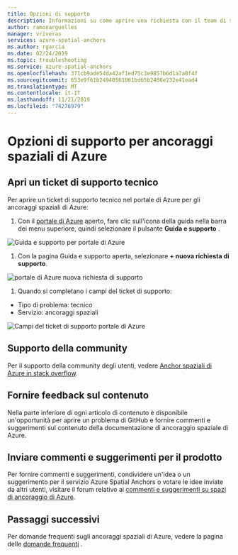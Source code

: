 ```yaml
---
title: Opzioni di supporto
description: Informazioni su come aprire una richiesta con il team di supporto di Azure Spatial Anchors.
author: ramonarguelles
manager: vriveras
services: azure-spatial-anchors
ms.author: rgarcia
ms.date: 02/24/2019
ms.topic: troubleshooting
ms.service: azure-spatial-anchors
ms.openlocfilehash: 371cb9ade54da42af1ed75c3e9857b6d1a7a0f4f
ms.sourcegitcommit: 653e9f61b24940561061bd65b2486e232e41ead4
ms.translationtype: MT
ms.contentlocale: it-IT
ms.lasthandoff: 11/21/2019
ms.locfileid: "74276979"
---
```

# <a name="azure-spatial-anchors-support-options"></a>Opzioni di supporto per ancoraggi spaziali di Azure

## <a name="open-a-tech-support-ticket"></a>Apri un ticket di supporto tecnico

Per aprire un ticket di supporto tecnico nel portale di Azure per gli ancoraggi spaziali di Azure:

1. Con il [portale di Azure](https://azure.microsoft.com/account/) aperto, fare clic sull'icona della guida nella barra dei menu superiore, quindi selezionare il pulsante **Guida e supporto** .

![Guida e supporto per portale di Azure](./media/spatial-anchor-support.png)

1. Con la pagina Guida e supporto aperta, selezionare **+ nuova richiesta di supporto**.

![portale di Azure nuova richiesta di supporto](./media/spatial-anchor-support2.png)

1. Quando si completano i campi del ticket di supporto:

- Tipo di problema: tecnico
- Servizio: ancoraggi spaziali

![Campi del ticket di supporto portale di Azure](./media/spatial-anchor-support3.png)

## <a name="community-support"></a>Supporto della community

Per il supporto della community degli utenti, vedere [Anchor spaziali di Azure in stack overflow](https://stackoverflow.com/questions/tagged/azure-spatial-anchors).

## <a name="provide-content-feedback"></a>Fornire feedback sul contenuto

Nella parte inferiore di ogni articolo di contenuto è disponibile un'opportunità per aprire un problema di GitHub e fornire commenti e suggerimenti sul contenuto della documentazione di ancoraggio spaziale di Azure.

## <a name="provide-product-feedback"></a>Inviare commenti e suggerimenti per il prodotto

Per fornire commenti e suggerimenti, condividere un'idea o un suggerimento per il servizio Azure Spatial Anchors o votare le idee inviate da altri utenti, visitare il forum relativo ai [commenti e suggerimenti su spazi di ancoraggio di Azure](https://feedback.azure.com/forums/919252-azure-spatial-anchors).

## <a name="next-steps"></a>Passaggi successivi

Per domande frequenti sugli ancoraggi spaziali di Azure, vedere la pagina delle [domande frequenti](spatial-anchor-faq.md) .
